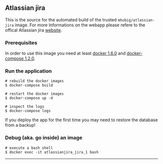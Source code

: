 ## Atlassian jira

This is the source for the automated build of the trusted `mhubig/atlassian-jira`
image. For more Informations on the webapp please refere to the offical Atlassian jira
[website][1].

### Prerequisites

In order to use this image you need at least [docker 1.6.0][2] and [docker-compose 1.2.0][3].

### Run the application

    # rebuild the docker images
    $ docker-compose build

    # restart the docker images
    $ docker-compose up -d

    # inspect the logs
    $ docker-compose logs

If you deploy the app for the first time you may need to restore the database from a backup!

### Debug (aka. go inside) an image

    # execute a bash shell
    $ docker exec -it atlassianjira_jira_1 bash

---
[1]: https://www.atlassian.com/software/jira
[2]: https://docs.docker.com/installation
[3]: https://docs.docker.com/compose
